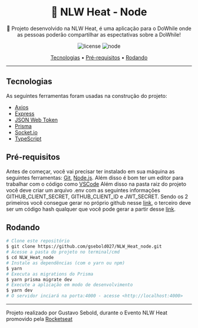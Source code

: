 <h1 align="center">
   🚀 NLW Heat - Node
</h1>
<p align="center">🚀 Projeto desenvolvido na NLW Heat, é uma aplicação para o DoWhile onde as pessoas poderão compartilhar as espectativas sobre a DoWhile!</p>

<div align="center">
  
  ![license](https://img.shields.io/static/v1?label=license&message=MIT&color=5f09a2&style=for-the-badge)
  ![node](https://img.shields.io/static/v1?label=code&message=node.js&color=5f09a2&style=for-the-badge&logo=node.js)<space><space>
  
</div>

<p align="center">
	<a href="#tecnologias">Tecnologias</a> • 
	<a href="#pré-requisitos">Pré-requisitos</a>  •
	<a href="#rodando">Rodando</a>
</p>

---
## **Tecnologias**

As seguintes ferramentas foram usadas na construção do projeto:

- [Axios](https://axios-http.com/)
- [Express](https://expressjs.com/)
- [JSON Web Token](https://jwt.io/)
- [Prisma](https://www.prisma.io/)
- [Socket.io](https://socket.io/)
- [TypeScript](https://www.typescriptlang.org/)
  
## **Pré-requisitos**

Antes de começar, você vai precisar ter instalado em sua máquina as seguintes ferramentas:
[Git](https://git-scm.com), [Node.js](https://nodejs.org/en/). 
Além disso é bom ter um editor para trabalhar com o código como [VSCode](https://code.visualstudio.com/)
Além disso na pasta raiz do projeto você deve criar um arquivo .env com as seguintes informações GITHUB_CLIENT_SECRET, GITHUB_CLIENT_ID e JWT_SECRET. Sendo os 2 primeiros você consegue gerar no próprio github nesse [link](https://github.com/settings/developers), o terceiro deve ser um código hash qualquer que você pode gerar a partir desse [link](https://www.md5hashgenerator.com/).
  
## **Rodando**

```bash
# Clone este repositório
$ git clone https://github.com/gsebold027/NLW_Heat_node.git
# Acesse a pasta do projeto no terminal/cmd
$ cd NLW_Heat_node
# Instale as dependências (com o yarn ou npm)
$ yarn
# Executa as migrations do Prisma
$ yarn prisma migrate dev
# Execute a aplicação em modo de desenvolvimento
$ yarn dev
# O servidor inciará na porta:4000 - acesse <http://localhost:4000>
```

---
Projeto realizado por Gustavo Sebold, durante o Evento NLW Heat promovido pela [Rocketseat](https://www.rocketseat.com.br/)

